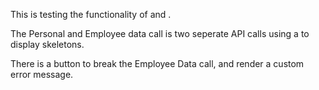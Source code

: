 This is testing the functionality of <Suspense /> and <ErrorBoundary />.

The Personal and Employee data call is two seperate API calls using a <LoadingComponent /> to display skeletons.

There is a button to break the Employee Data call, and render a custom error message. 